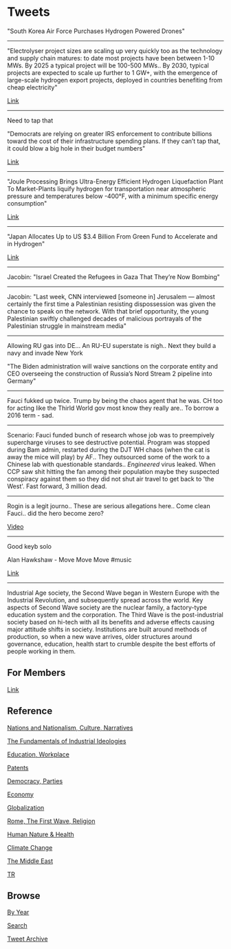 # Tweets


"South Korea Air Force Purchases Hydrogen Powered Drones"

---

"Electrolyser project sizes are scaling up very quickly too as the
technology and supply chain matures: to date most projects have been
between 1-10 MWs. By 2025 a typical project will be 100-500 MWs.. By
2030, typical projects are expected to scale up further to 1 GW+, with
the emergence of large-scale hydrogen export projects, deployed in
countries benefiting from cheap electricity"

[Link](https://auroraer.com/media/companies-are-developing-over-200-gw-of-hydrogen-electrolyser-projects-globally-85-of-which-are-in-europe/)

---

Need to tap that

"Democrats are relying on greater IRS enforcement to contribute
billions toward the cost of their infrastructure spending plans. If
they can’t tap that, it could blow a big hole in their budget numbers"

[Link](https://www.politico.com/news/2021/05/19/tax-cheats-spending-biden-489387)

---

"Joule Processing Brings Ultra-Energy Efficient Hydrogen Liquefaction
Plant To Market-Plants liquify hydrogen for transportation near
atmospheric pressure and temperatures below -400°F, with a minimum
specific energy consumption"

[Link](https://bit.ly/3ot9Z1J)

---

"Japan Allocates Up to US $3.4 Billion From Green Fund to Accelerate and in Hydrogen"

[Link](https://bit.ly/3bSGJMX )

---

Jacobin: "Israel Created the Refugees in Gaza That They’re Now Bombing"

---

Jacobin: "Last week, CNN interviewed [someone in] Jerusalem — almost
certainly the first time a Palestinian resisting dispossession was
given the chance to speak on the network. With that brief opportunity,
the young Palestinian swiftly challenged decades of malicious
portrayals of the Palestinian struggle in mainstream media"

---

Allowing RU gas into DE... An RU-EU superstate is nigh.. Next they
build a navy and invade New York

"The Biden administration will waive sanctions on the corporate entity
and CEO overseeing the construction of Russia’s Nord Stream 2 pipeline
into Germany"

---

Fauci fukked up twice. Trump by being the chaos agent that he was. CH
too for acting like the Thirld World gov most know they really
are.. To borrow a 2016 term - sad.

---

Scenario: Fauci funded bunch of research whose job was to preempively
supercharge viruses to see destructive potential. Program was stopped
during Bam admin, restarted during the DJT WH chaos (when the cat is
away the mice will play) by AF.. They outsourced some of the work to a
Chinese lab with questionable standards.. *Engineered* virus
leaked. When CCP saw shit hitting the fan among their population maybe
they suspected conspiracy against them so they did not shut air travel
to get back to 'the West'. Fast forward, 3 million dead.

---

Rogin is a legit journo.. These are serious allegations here.. Come
clean Fauci.. did the hero become zero? 

[Video](https://youtu.be/IqhKlkkc2Eo?t=95)

---

Good keyb solo

Alan Hawkshaw - Move Move Move \#music

[Link](https://youtu.be/56_O0awIlBc?t=89)

---

Industrial Age society, the Second Wave began in Western Europe with
the Industrial Revolution, and subsequently spread across the
world. Key aspects of Second Wave society are the nuclear family, a
factory-type education system and the corporation. The Third Wave is
the post-industrial society based on hi-tech with all its benefits and
adverse effects causing major attitude shifts in society. Institutions
are built around methods of production, so when a new wave arrives,
older structures around governance, education, health start to crumble
despite the best efforts of people working in them.

## For Members

[Link](https://thirdwave-members.herokuapp.com)

## Reference

[Nations and Nationalism, Culture, Narratives](/2013/02/nations-and-nationalism.md)

[The Fundamentals of Industrial Ideologies](/2011/04/fundamentals-of-industrial-ideologies.md)

[Education, Workplace](2017/09/education-workplace.md)

[Patents](/2018/09/patents.md)

[Democracy, Parties](/2016/11/democracy.md)

[Economy](/2018/05/economy.md)

[Globalization](/2018/09/globalization.md)

[Rome, The First Wave, Religion](/2017/12/rome.md)

[Human Nature & Health](/2020/07/human-nature.md)

[Climate Change](/2018/12/climate.md)

[The Middle East](/2019/07/middleeast.md)

[TR](../tr)

## Browse

[By Year](years.md)

[Search](search.html)

[Tweet Archive](/tweets/README.md)


